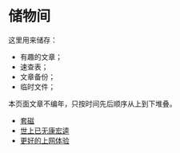 # 储物间

这里用来储存：

  - 有趣的文章；
  - 速查表；
  - 文章备份；
  - 临时文件；


本页面文章不编年，只按时间先后顺序从上到下堆叠。

- [套磁](./letter)
- [世上已无康宏逵](./kang)
- [更好的上网体验](./net)

